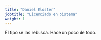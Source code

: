 ```yaml
---
title: "Daniel Kloster"
jobtitle: "Licenciado en Sistema"
weight: 1
---
```


El tipo se las rebusca. Hace un poco de todo.
